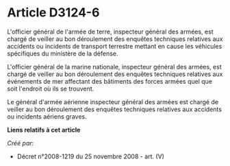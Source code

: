 # Article D3124-6

L'officier général de l'armée de terre, inspecteur général des armées, est chargé de veiller au bon déroulement des enquêtes
techniques relatives aux accidents ou incidents de transport terrestre mettant en cause les véhicules spécifiques du
ministère de la défense.

L'officier général de la marine nationale, inspecteur général des armées, est chargé de veiller au bon déroulement des
enquêtes techniques relatives aux événements de mer affectant des bâtiments des forces armées quel que soit l'endroit où ils
se trouvent.

Le général d'armée aérienne inspecteur général des armées est chargé de veiller au bon déroulement des enquêtes techniques
relatives aux accidents ou incidents aériens graves.

**Liens relatifs à cet article**

_Créé par_:

  - Décret n°2008-1219 du 25 novembre 2008 - art. (V)
